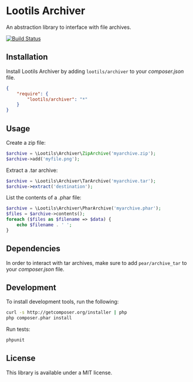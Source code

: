 Lootils Archiver
==============

An abstraction library to interface with file archives.

[![Build Status](https://secure.travis-ci.org/lootils/archiver.png?branch=master)](http://travis-ci.org/lootils/archiver)


Installation
-----------

Install Lootils Archiver by adding `lootils/archiver` to your *composer.json*
file.
```json
{
    "require": {
        "lootils/archiver": "*"
    }
}
```


Usage
-----

Create a zip file:
```php
$archive = \Lootils\Archiver\ZipArchive('myarchive.zip');
$archive->add('myfile.png');
```

Extract a .tar archive:
```php
$archive = \Lootils\Archiver\TarArchive('myarchive.tar');
$archive->extract('destination');
```

List the contents of a .phar file:
```php
$archive = \Lootils\Archiver\PharArchive('myarchive.phar');
$files = $archive->contents();
foreach ($files as $filename => $data) {
    echo $filename . ' ';
}
```


Dependencies
------------

In order to interact with tar archives, make sure to add `pear/archive_tar` to
your *composer.json* file.


Development
----------

To install development tools, run the following:
```bash
curl -s http://getcomposer.org/installer | php
php composer.phar install
```

Run tests:
```bash
phpunit
```


License
-------

This library is available under a MIT license.
